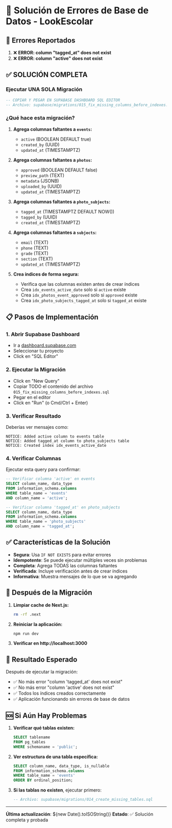 # 🔧 Solución de Errores de Base de Datos - LookEscolar

## 🚨 Errores Reportados

1. ❌ **ERROR: column "tagged_at" does not exist**
2. ❌ **ERROR: column "active" does not exist**

## ✅ SOLUCIÓN COMPLETA

### Ejecutar UNA SOLA Migración

```sql
-- COPIAR Y PEGAR EN SUPABASE DASHBOARD SQL EDITOR
-- Archivo: supabase/migrations/015_fix_missing_columns_before_indexes.sql
```

### ¿Qué hace esta migración?

1. **Agrega columnas faltantes a `events`:**
   - `active` (BOOLEAN DEFAULT true)
   - `created_by` (UUID)
   - `updated_at` (TIMESTAMPTZ)

2. **Agrega columnas faltantes a `photos`:**
   - `approved` (BOOLEAN DEFAULT false)
   - `preview_path` (TEXT)
   - `metadata` (JSONB)
   - `uploaded_by` (UUID)
   - `updated_at` (TIMESTAMPTZ)

3. **Agrega columnas faltantes a `photo_subjects`:**
   - `tagged_at` (TIMESTAMPTZ DEFAULT NOW())
   - `tagged_by` (UUID)
   - `created_at` (TIMESTAMPTZ)

4. **Agrega columnas faltantes a `subjects`:**
   - `email` (TEXT)
   - `phone` (TEXT)
   - `grade` (TEXT)
   - `section` (TEXT)
   - `updated_at` (TIMESTAMPTZ)

5. **Crea índices de forma segura:**
   - Verifica que las columnas existen antes de crear índices
   - Crea `idx_events_active_date` solo si `active` existe
   - Crea `idx_photos_event_approved` solo si `approved` existe
   - Crea `idx_photo_subjects_tagged_at` solo si `tagged_at` existe

## 📋 Pasos de Implementación

### 1. Abrir Supabase Dashboard
- Ir a [dashboard.supabase.com](https://dashboard.supabase.com)
- Seleccionar tu proyecto
- Click en "SQL Editor"

### 2. Ejecutar la Migración
- Click en "New Query"
- Copiar TODO el contenido del archivo `015_fix_missing_columns_before_indexes.sql`
- Pegar en el editor
- Click en "Run" (o Cmd/Ctrl + Enter)

### 3. Verificar Resultado
Deberías ver mensajes como:
```
NOTICE: Added active column to events table
NOTICE: Added tagged_at column to photo_subjects table
NOTICE: Created index idx_events_active_date
```

### 4. Verificar Columnas
Ejecutar esta query para confirmar:
```sql
-- Verificar columna 'active' en events
SELECT column_name, data_type 
FROM information_schema.columns 
WHERE table_name = 'events' 
AND column_name = 'active';

-- Verificar columna 'tagged_at' en photo_subjects
SELECT column_name, data_type 
FROM information_schema.columns 
WHERE table_name = 'photo_subjects' 
AND column_name = 'tagged_at';
```

## ✅ Características de la Solución

- **Segura**: Usa `IF NOT EXISTS` para evitar errores
- **Idempotente**: Se puede ejecutar múltiples veces sin problemas
- **Completa**: Agrega TODAS las columnas faltantes
- **Verificada**: Incluye verificación antes de crear índices
- **Informativa**: Muestra mensajes de lo que se va agregando

## 🚀 Después de la Migración

1. **Limpiar cache de Next.js:**
   ```bash
   rm -rf .next
   ```

2. **Reiniciar la aplicación:**
   ```bash
   npm run dev
   ```

3. **Verificar en http://localhost:3000**

## 🎯 Resultado Esperado

Después de ejecutar la migración:
- ✅ No más error "column 'tagged_at' does not exist"
- ✅ No más error "column 'active' does not exist"
- ✅ Todos los índices creados correctamente
- ✅ Aplicación funcionando sin errores de base de datos

## 🆘 Si Aún Hay Problemas

1. **Verificar qué tablas existen:**
   ```sql
   SELECT tablename 
   FROM pg_tables 
   WHERE schemaname = 'public';
   ```

2. **Ver estructura de una tabla específica:**
   ```sql
   SELECT column_name, data_type, is_nullable
   FROM information_schema.columns
   WHERE table_name = 'events'
   ORDER BY ordinal_position;
   ```

3. **Si las tablas no existen**, ejecutar primero:
   ```sql
   -- Archivo: supabase/migrations/014_create_missing_tables.sql
   ```

---

**Última actualización**: ${new Date().toISOString()}
**Estado**: ✅ Solución completa y probada